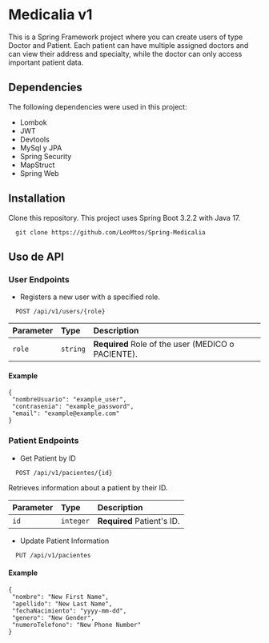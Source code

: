 
# Medicalia v1

This is a Spring Framework project where you can create users of type Doctor and Patient. Each patient can have multiple assigned doctors and can view their address and specialty, while the doctor can only access important patient data.

## Dependencies
The following dependencies were used in this project:
* Lombok 
* JWT 
* Devtools
* MySql y JPA
* Spring Security
* MapStruct
* Spring Web

## Installation 

Clone this repository. This project uses Spring Boot 3.2.2 with Java 17.
```
  git clone https://github.com/LeoMtos/Spring-Medicalia
```
## Uso de API

### User Endpoints
* Registers a new user with a specified role.
```http
  POST /api/v1/users/{role}
```
| Parameter | Type     | Description                |
| :-------- | :------- | :------------------------- |
| `role` | `string` |  **Required** Role of the user (MEDICO o PACIENTE). |

#### Example
```
{
 "nombreUsuario": "example_user",
 "contrasenia": "example_password",
 "email": "example@example.com"
}
```

### Patient Endpoints

* Get Patient by ID
```http
  POST /api/v1/pacientes/{id}
```
Retrieves information about a patient by their ID.

| Parameter | Type     | Description                |
| :-------- | :------- | :------------------------- |
| `id` | `integer` |  **Required** Patient's ID. |

* Update Patient Information

```http
  PUT /api/v1/pacientes
```

#### Example
```
{
 "nombre": "New First Name",
 "apellido": "New Last Name",
 "fechaNacimiento": "yyyy-mm-dd",
 "genero": "New Gender",
 "numeroTelefono": "New Phone Number"
}
```
